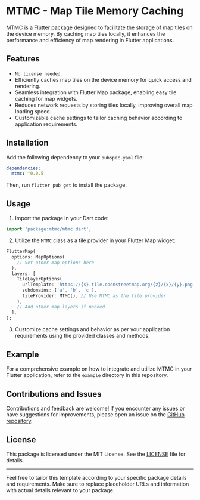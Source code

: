 # MTMC - Map Tile Memory Caching

MTMC is a Flutter package designed to facilitate the storage of map tiles on the device memory. By caching map tiles locally, it enhances the performance and efficiency of map rendering in Flutter applications.

## Features

- `No license needed`.
- Efficiently caches map tiles on the device memory for quick access and rendering.
- Seamless integration with Flutter Map package, enabling easy tile caching for map widgets.
- Reduces network requests by storing tiles locally, improving overall map loading speed.
- Customizable cache settings to tailor caching behavior according to application requirements.

## Installation

Add the following dependency to your `pubspec.yaml` file:

```yaml
dependencies:
  mtmc: ^0.0.5
```

Then, run `flutter pub get` to install the package.

## Usage

1. Import the package in your Dart code:

```dart
import 'package:mtmc/mtmc.dart';
```

2. Utilize the `MTMC` class as a tile provider in your Flutter Map widget:

```dart
FlutterMap(
  options: MapOptions(
    // Set other map options here
  ),
  layers: [
    TileLayerOptions(
      urlTemplate: 'https://{s}.tile.openstreetmap.org/{z}/{x}/{y}.png',
      subdomains: ['a', 'b', 'c'],
      tileProvider: MTMC(), // Use MTMC as the tile provider
    ),
    // Add other map layers if needed
  ],
);
```

3. Customize cache settings and behavior as per your application requirements using the provided classes and methods.

## Example

For a comprehensive example on how to integrate and utilize MTMC in your Flutter application, refer to the `example` directory in this repository.

## Contributions and Issues

Contributions and feedback are welcome! If you encounter any issues or have suggestions for improvements, please open an issue on the [GitHub repository](https://github.com/your-github-account/mtmc).

## License

This package is licensed under the MIT License. See the [LICENSE](LICENSE) file for details.

---

Feel free to tailor this template according to your specific package details and requirements. Make sure to replace placeholder URLs and information with actual details relevant to your package.
